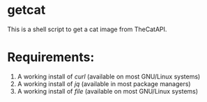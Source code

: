 # getcat
This is a shell script to get a cat image from TheCatAPI.

# Requirements:

1. A working install of *curl* (available on most GNU/Linux systems)
2. A working install of *jq* (available in most package managers)
3. A working install of *file* (available on most GNU/Linux systems)
